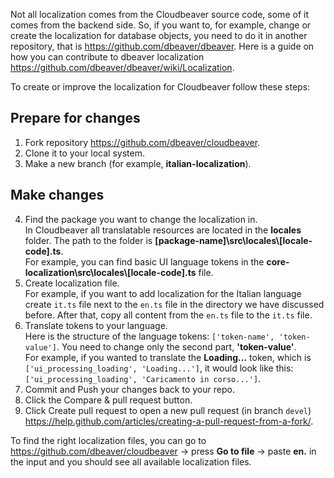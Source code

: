 Not all localization comes from the Cloudbeaver source code, some of it comes from the backend side. So, if you want to, for example, change or create the localization for database objects, you need to do it in another repository, that is https://github.com/dbeaver/dbeaver. Here is a guide on how you can contribute to dbeaver localization https://github.com/dbeaver/dbeaver/wiki/Localization.

To create or improve the localization for Cloudbeaver follow these steps:

## Prepare for changes
  1. Fork repository https://github.com/dbeaver/cloudbeaver.
  2. Clone it to your local system.
  3. Make a new branch (for example, **italian-localization**).
## Make changes
  4. Find the package you want to change the localization in.<br/>
In Cloudbeaver all translatable resources are located in the **locales** folder. The path to the folder is **[package-name]\src\locales\\[locale-code].ts**.<br/> For example, you can find basic UI language tokens in the **core-localization\src\locales\\[locale-code].ts** file.
  5. Create localization file.<br/> 
For example, if you want to add localization for the Italian language create ```it.ts``` file next to the ```en.ts``` file in the directory we have discussed before. After that, copy all content from the ```en.ts``` file to the ```it.ts``` file.
  6. Translate tokens to your language.<br/>
Here is the structure of the language tokens: ```['token-name', 'token-value']```. You need to change only the second part, **'token-value'**.<br/>
For example, if you wanted to translate the **Loading...** token, which is ```['ui_processing_loading', 'Loading...']```, it would look like this:  ```['ui_processing_loading', 'Caricamento in corso...']```.
  7. Commit and Push your changes back to your repo.
  8. Click the Compare & pull request button.
  9. Click Create pull request to open a new pull request (in branch `devel`) https://help.github.com/articles/creating-a-pull-request-from-a-fork/.

To find the right localization files, you can go to https://github.com/dbeaver/cloudbeaver -> press **Go to file** -> paste **en.** in the input and you should see all available localization files.
